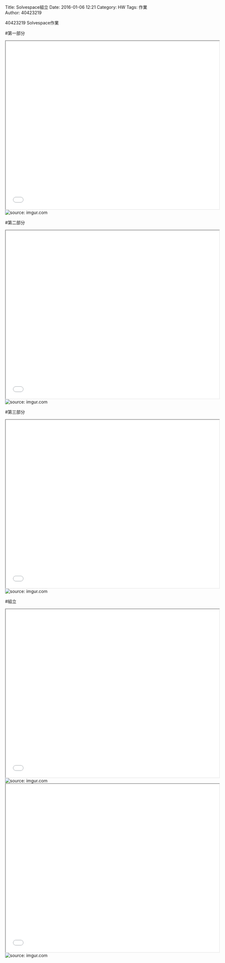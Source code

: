 Title: Solvespace組立
Date: 2016-01-06 12:21
Category: HW
Tags: 作業
Author: 40423219

40423219 Solvespace作業


<!-- PELICAN_END_SUMMARY -->

#第一部分
<iframe src="../data/threejs/404232191.html" width="700" height="550"></iframe>
<img src="http://i.imgur.com/BigSXyG.png" title="source: imgur.com" /></a>

#第二部分
<iframe src="../data/threejs/404232192.html" width="700" height="550"></iframe>
<img src="http://i.imgur.com/TQtBhZA.png" title="source: imgur.com" /></a>

#第三部分
<iframe src="../data/threejs/404232193.html" width="700" height="550"></iframe>
<img src="http://i.imgur.com/hhqa0uD.png" title="source: imgur.com" /></a>

#組立
<iframe src="../data/threejs/404232194.html" width="700" height="550"></iframe>
<img src="http://i.imgur.com/QxoclNH.png" title="source: imgur.com" /></a>

<iframe src="../data/threejs/404232195.html" width="700" height="550"></iframe>
<img src="http://i.imgur.com/aKIXoBA.png" title="source: imgur.com" /></a>
